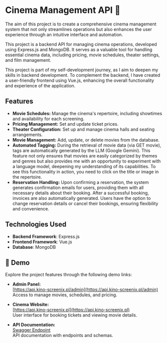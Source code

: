 # Cinema Management API 🎦
The aim of this project is to create a comprehensive cinema management system that not only streamlines operations but also enhances the user experience through an intuitive interface and automation.

This project is a backend API for managing cinema operations, developed using Express.js and MongoDB. It serves as a valuable tool for handling essential cinema data, including pricing, movie schedules, theater settings, and film management. 

This project is part of my self-development journey, as I aim to deepen my skills in backend development. To complement the backend, I have created a user-friendly frontend using Vue.js, enhancing the overall functionality and experience of the application.

## Features

- **Movie Schedules:** Manage the cinema's repertoire, including showtimes and availability for each screening.
- **Pricing Management:** Set and update ticket prices.
- **Theater Configuration:** Set up and manage cinema halls and seating arrangements.
- **Movie Management:** Add, update, or delete movies from the database.
- **Automated Tagging:** During the retrieval of movie data (via GET movie), tags are automatically generated by the LLM (Google Gemini). This feature not only ensures that movies are easily categorized by themes and genres but also provides me with an opportunity to experiment with a language model, deepening my understanding of its capabilities. To see this functionality in action, you need to click on the title or image in the repertoire.
- **Reservation Handling:** Upon confirming a reservation, the system generates confirmation emails for users, providing them with all necessary details about their booking. After a successful booking, invoices are also automatically generated. Users have the option to change reservation details or cancel their bookings, ensuring flexibility and convenience.

## Technologies Used
- **Backend Framework**: Express.js
- **Frontend Framework**: Vue.js
- **Database**: MongoDB

## 🔗 Demo

Explore the project features through the following demo links:

- **Admin Panel:**  
   [https://api.kino-screenix.pl/admin](https://api.kino-screenix.pl/admin)  
   Access to manage movies, schedules, and pricing.

- **Cinema Website:**  
   [https://api.kino-screenix.pl](https://api.kino-screenix.pl)  
   User interface for booking tickets and viewing movie details.

- **API Documentation:**  
   [Swagger Endpoint](https://api.kino-screenix.pl/docs)  
   API documentation with endpoints and schemas.
